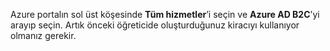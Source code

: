 Azure portalın sol üst köşesinde **Tüm hizmetler**’i seçin ve **Azure AD B2C**’yi arayıp seçin. Artık önceki öğreticide oluşturduğunuz kiracıyı kullanıyor olmanız gerekir.